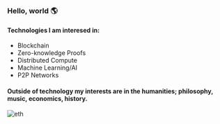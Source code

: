 ### Hello, world 🌎

<div align= 'left'>
  <h4>Technologies I am interesed in: </h2>
  <ul>
      <li>Blockchain</li>
      <li>Zero-knowledge Proofs</li>
      <li>Distributed Compute</li>
      <li>Machine Learning/AI</li>
      <li>P2P Networks</li>
  </ul>
  
  
  <h4>Outside of technology my interests are in the humanities; philosophy, music, economics, history. </h2>
  
</div>

![eth](https://i.imgur.com/eo4BpPG.png)
